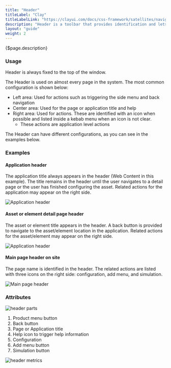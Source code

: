 ```yaml
---
title: "Header"
titleLabel: "Clay"
titleLabelLink: "https://clayui.com/docs/css-framework/satellites/navigation/header.html"
description: "Header is a toolbar that provides identification and lets the user navigate and perform actions."
layout: "guide"
weight: 2
---
```


<div class="page-description">{$page.description}</div>

### Usage

Header is always fixed to the top of the window.

The Header is used on almost every page in the system. The most common configuration is shown below:
* Left area: Used for actions such as triggering the side menu and back navigation
* Center area: Used for the page or application title and help
* Right area: Used for actions. These are identified with an icon when possible and listed inside a kebab menu when an icon is not clear.
    * These actions are application level actions

The Header can have different configurations, as you can see in the examples below.


### Examples

#### Application header

The application title always appears in the header (Web Content in this example). The title remains in the header until the user navigates to a detail page or the user has finished configuring the asset. Related actions for the application may appear on the right side.

![Application header](../../../images/HeaderApplication.jpg)

#### Asset or element detail page header

The asset or element title appears in the header. A back button is provided to navigate to the asset/element location in the application. Related actions for the asset/element may appear on the right side.

![Application header](../../../images/HeaderApplicationDetail.jpg)

#### Main page header on site

The page name is identified in the header. The related actions are listed with three icons on the right side: configuration, add menu, and simulation.

![Main page header](../../../images/HeaderSite.jpg)

### Attributes

![header parts](../../../images/HeaderParts.jpg)

1. Product menu button
2. Back button
3. Page or Application title
4. Help icon to trigger help information
5. Configuration
6. Add menu button
7. Simulation button

![header metrics](../../../images/HeaderMetrics.jpg)
